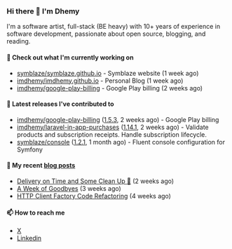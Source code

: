 ### Hi there 👋 I'm Dhemy

I'm a software artist, full-stack (BE heavy) with 10+ years of experience in software development,
passionate about open source, blogging, and reading.

#### 👷 Check out what I'm currently working on

- [symblaze/symblaze.github.io](https://github.com/symblaze/symblaze.github.io) - Symblaze website (1 week ago)
- [imdhemy/imdhemy.github.io](https://github.com/imdhemy/imdhemy.github.io) - Personal Blog (1 week ago)
- [imdhemy/google-play-billing](https://github.com/imdhemy/google-play-billing) - Google Play billing (2 weeks ago)

#### 🔭 Latest releases I've contributed to

- [imdhemy/google-play-billing](https://github.com/imdhemy/google-play-billing) ([1.5.3](https://github.com/imdhemy/google-play-billing/releases/tag/1.5.3), 2 weeks ago) - Google Play billing
- [imdhemy/laravel-in-app-purchases](https://github.com/imdhemy/laravel-in-app-purchases) ([1.14.1](https://github.com/imdhemy/laravel-in-app-purchases/releases/tag/1.14.1), 2 weeks ago) - Validate products and subscription receipts. Handle subscription lifecycle.
- [symblaze/console](https://github.com/symblaze/console) ([1.2.1](https://github.com/symblaze/console/releases/tag/1.2.1), 1 month ago) - Fluent console configuration for Symfony

#### 📜 My recent [blog posts](https://imdhemy.com/)

- [Delivery on Time and Some Clean Up 🧹](https://imdhemy.com/blog/generic/delivery-on-time-and-cleanup.html/) (2 weeks ago)
- [A Week of Goodbyes](https://imdhemy.com/blog/generic/week-of-goodbyes.html/) (3 weeks ago)
- [HTTP Client Factory Code Refactoring](https://imdhemy.com/blog/dev-log/http-client-factory-code-refactoring.html/) (4 weeks ago)

#### 📫 How to reach me

- [X](https://twitter.com/imdhemy)
- [Linkedin](https://linkedin.com/in/imdhemy)
